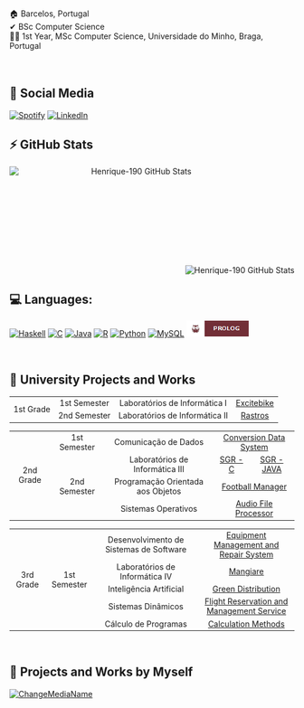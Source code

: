 🏠 Barcelos, Portugal
<br>
✔ BSc Computer Science
<br>
👨‍🎓 1st Year, MSc Computer Science, Universidade do Minho, Braga, Portugal
<br><br><br>

## 📱 Social Media

[![Spotify](https://img.shields.io/badge/Henrique_Alvelos-1ED760?&style=for-the-badge&logo=spotify&logoColor=white)](https://open.spotify.com/user/henriquealvelos?si=79c3136203bd4813)
[![LinkedIn](https://img.shields.io/badge/Henrique_Alvelos-0072B1?&style=for-the-badge&logo=linkedin&logoColor=white)](https://www.linkedin.com/in/henrique-alvelos/)
<br>

## ⚡ GitHub Stats
<div style="text-align: center;">
    <img align="left" alt="Henrique-190 GitHub Stats" src="https://github-readme-stats.vercel.app/api?username=henrique-190&show_icons=true&hide_border=true&theme=react&include_all_commits=true&count_private=true)" width="450" height="175"/>
    <img align="right" alt="Henrique-190 GitHub Stats" src="https://github-readme-stats.vercel.app/api/top-langs/?username=henrique-190&card_width=260&layout=compact&show_icons=true&hide_border=true&theme=react&include_all_commits=true)"/>
</div>

<br><br><br><br><br><br><br><br><br><br><br>

## 💻 Languages:
[![Haskell](https://img.shields.io/badge/Haskell-190?style=for-the-badge&logo=haskell&logoColor=5D4F85&color=5D4F85&labelColor=ffffff)]()
[![C](https://img.shields.io/badge/C-190?style=for-the-badge&logo=c&logoColor=00599C&color=00599C&labelColor=ffffff)]()
[![Java](https://img.shields.io/badge/Java-190?style=for-the-badge&logo=java&logoColor=ED8B00&color=ED8B00&labelColor=ffffff)]()
[![R](https://img.shields.io/badge/R-190?style=for-the-badge&logo=r&logoColor=276DC3&color=276DC3&labelColor=ffffff)]()
[![Python](https://img.shields.io/badge/Python-190?style=for-the-badge&logo=python&logoColor=938200&color=938200&labelColor=ffffff)]()
[![MySQL](https://img.shields.io/badge/mysql-%2300f.svg?style=for-the-badge&logo=mysql&logoColor=1e81b0&color=1e81b0&labelColor=ffffff)]()
[![Prolog](https://github.com/Henrique-190/Henrique-190/blob/main/prolog.png?raw=true)]()

<br>

## 🧠 University Projects and Works
<table>
 <tr>
   <td align="center" valign="center" rowspan="2">1st Grade</td>
   <td align="center" valign="center">1st Semester</td>
   <td align="center" valign="center">Laboratórios de Informática I</td>
   <td colspan="2" align="center" valign="center"><a href="https://github.com/Henrique-190/University/tree/main/1st%20Grade/1st%20Semester/LI1">Excitebike</a></td>
     </tr>
 <tr>
   <td align="center" valign="center">2nd Semester</td>
   <td align="center" valign="center">Laboratórios de Informática II</td>
   <td colspan="2" align="center" valign="center"><a href="https://github.com/Henrique-190/University/tree/main/1st%20Grade/2nd%20Semester/LI2/LI2PL7G4">Rastros</a></td>
 </tr>
</table>
<table>
  <tr>
    <td align="center" valign="center" rowspan="5">2nd Grade</td>
    <td align="center" valign="center">1st Semester</td>
    <td align="center" valign="center">Comunicação de Dados</td>
    <td colspan="2" align="center" valign="center"><a href="https://github.com/Henrique-190/University/tree/main/2nd%20Grade/1st%20Semester/Comunica%C3%A7%C3%A3o%20de%20Dados">Conversion Data System</a></td>
  </tr>
  <tr>
    <td align="center" valign="center" rowspan="3">2nd Semester</td>
    <td align="center" valign="center">Laboratórios de Informática III</td>
    <td align="center" valign="center"><a href="https://github.com/Henrique-190/University/tree/main/2nd%20Grade/2nd%20Semester/LI3/project_c">SGR - C</a></td>
    <td align="center" valign="center"><a href="https://github.com/Henrique-190/University/tree/main/2nd%20Grade/2nd%20Semester/LI3/project_java">SGR - JAVA</a></td>
  </tr>
  <tr>
    <td align="center" valign="center">Programação Orientada aos Objetos</td>
    <td colspan="2" align="center" valign="center"><a href="https://github.com/Henrique-190/University/tree/main/2nd%20Grade/2nd%20Semester/POO">Football Manager</a></td>
  </tr>
  <tr>
    <td align="center" valign="center">Sistemas Operativos</td>
    <td colspan="2" align="center" valign="center"><a href="https://github.com/Henrique-190/University/tree/main/2nd%20Grade/2nd%20Semester/SO">Audio File Processor</a></td>
  </tr>
</table>
<table>
  <tr>
    <td align="center" valign="center" rowspan="6">3rd Grade</td>
    <td align="center" valign="center" rowspan="6">1st Semester</td>
    <td align="center" valign="center">Desenvolvimento de Sistemas de Software</td>
    <td colspan="2" align="center" valign="center"><a href="https://github.com/Henrique-190/University/tree/main/3rd%20Grade/1st%20Semester/DSS">Equipment Management and Repair System</a></td>
  </tr>
  <tr>
    <td align="center" valign="center">Laboratórios de Informática IV</td>
    <td align="center" valign="center"><a href="https://github.com/Henrique-190/University/tree/main/3rd%20Grade/1st%20Semester/LI4/">Mangiare</a></td>
  </tr>
  <tr>
    <td align="center" valign="center">Inteligência Artificial</td>
    <td colspan="2" align="center" valign="center"><a href="https://github.com/Henrique-190/University/tree/main/3rd%20Grade/1st%20Semester/IA">Green Distribution</a></td>
  </tr>
  <tr>
    <td align="center" valign="center">Sistemas Dinâmicos</td>
    <td colspan="2" align="center" valign="center"><a href="https://github.com/Henrique-190/University/tree/main/3rd%20Grade/1st%20Semester/SD">Flight Reservation and Management Service</a></td>
  </tr>
  <tr>
    <td align="center" valign="center">Cálculo de Programas</td>
    <td colspan="2" align="center" valign="center"><a href="https://github.com/Henrique-190/University/tree/main/3rd%20Grade/1st%20Semester/CP">Calculation Methods</a></td>
  </tr>
</table>
<br>

## 🧍 Projects and Works by Myself
[![ChangeMediaName](https://github-readme-stats.vercel.app/api/pin/?username=Henrique-190&repo=CMN&show_icons=true&hide_border=true&theme=react&include_all_commits=true&count_private=true)](https://github.com/Henrique-190/ChangeMediaName)
